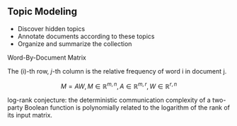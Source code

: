 

## Topic Modeling

- Discover hidden topics
- Annotate documents according to these topics
- Organize and summarize the collection

Word-By-Document Matrix

The \(i\)-th row, $j$-th column is the relative frequency of word i in document j.


$$M = A W,  M \in \mathbb{R}^{m, n}, A \in \mathbb{R}^{m, r}, W \in \mathbb{R}^{r, n}$$



log-rank conjecture: the deterministic communication complexity of a two-party Boolean function is polynomially related to the logarithm of the rank of its input matrix.


